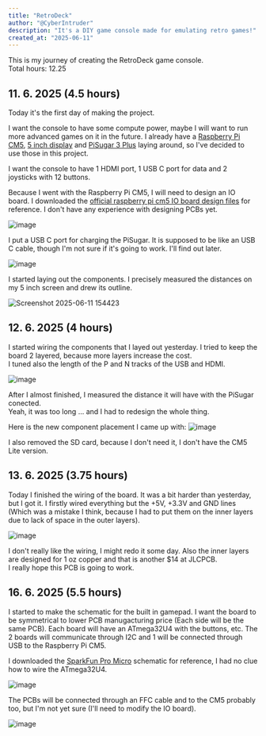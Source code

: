 ```yaml
---
title: "RetroDeck"
author: "@CyberIntruder"
description: "It's a DIY game console made for emulating retro games!"
created_at: "2025-06-11"
---
```


This is my journey of creating the RetroDeck game console. <br>
Total hours: 12.25

## 11. 6. 2025 (4.5 hours)

Today it's the first day of making the project.

I want the console to have some compute power, maybe I will want to run more advanced games on it in the future. I already have a [Raspberry Pi CM5](https://www.raspberrypi.com/products/compute-module-5), [5 inch display](https://www.elecrow.com/rc050s-hdmi-5-inch-800x480-capacitive-touch-monitor-built-in-speaker-with-backlight-control.html?idd=6) and [PiSugar 3 Plus](https://www.pisugar.com/products/pisugar-3-plus-raspberry-pi-ups) laying around, so I've decided to use those in this project.

I want the console to have 1 HDMI port, 1 USB C port for data and 2 joysticks with 12 buttons.

Because I went with the Raspberry Pi CM5, I will need to design an IO board. I downloaded the [official raspberry pi cm5 IO board design files](https://rpltd.co/cm5io-design-files) for reference. I don't have any experience with designing PCBs yet.

![image](https://github.com/user-attachments/assets/0a0c9e3e-010a-425a-8ac7-4fbea0cfbc26)

I put a USB C port for charging the PiSugar. It is supposed to be like an USB C cable, though I'm not sure if it's going to work. I'll find out later.

![image](https://github.com/user-attachments/assets/ee02b9e1-235f-4121-9758-7ab1a2f0a689)

I started laying out the components. I precisely measured the distances on my 5 inch screen and drew its outline.

![Screenshot 2025-06-11 154423](https://github.com/user-attachments/assets/1abfea29-b796-4895-937e-14d929d374df)


## 12. 6. 2025 (4 hours)

I started wiring the components that I layed out yesterday. I tried to keep the board 2 layered, because more layers increase the cost. <br>
I tuned also the length of the P and N tracks of the USB and HDMI.

![image](https://github.com/user-attachments/assets/994359ac-d6c1-4e85-9a7e-8700c2efff2a)

After I almost finished, I measured the distance it will have with the PiSugar conected. <br>
Yeah, it was too long ... and I had to redesign the whole thing.

Here is the new component placement I came up with:
![image](https://github.com/user-attachments/assets/e8c3a5b9-1fc6-48b7-992f-7be9a816c550)

I also removed the SD card, because I don't need it, I don't have the CM5 Lite version.


## 13. 6. 2025 (3.75 hours)

Today I finished the wiring of the board. It was a bit harder than yesterday, but I got it. I firstly wired everything but the +5V, +3.3V and GND lines (Which was a mistake I think, because I had to put them on the inner layers due to lack of space in the outer layers).

![image](https://github.com/user-attachments/assets/9c4f00ec-2b83-44e5-a07e-a8cdc9b9a26d)

I don't really like the wiring, I might redo it some day. Also the inner layers are designed for 1 oz copper and that is another $14 at JLCPCB. <br>
I really hope this PCB is going to work.


## 16. 6. 2025 (5.5 hours)

I started to make the schematic for the built in gamepad. I want the board to be symmetrical to lower PCB manugacturing price (Each side will be the same PCB). Each board will have an ATmega32U4 with the buttons, etc. The 2 boards will communicate through I2C and 1 will be connected through USB to the Raspberry Pi CM5.

I downloaded the [SparkFun Pro Micro](https://github.com/sparkfun/Pro_Micro) schematic for reference, I had no clue how to wire the ATmega32U4.

![image](https://github.com/user-attachments/assets/ba31222e-6a77-42f3-8f6f-c41919fac0f7)

The PCBs will be connected through an FFC cable and to the CM5 probably too, but I'm not yet sure (I'll need to modify the IO board).

![image](https://github.com/user-attachments/assets/1fe6444a-f4e8-44da-b599-e7104a7defdd)
